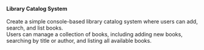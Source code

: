 <strong>Library Catalog System</strong> <br>
<br>
Create a simple console-based library catalog system where users can add, search, and list books. <br>
Users can manage a collection of books, including adding new books, searching by title or author, and listing all available books.    
